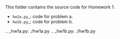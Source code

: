 This folder contains the source code for Homework 1.

- `hw1a.py`_: code for problem a.
- `hw1b.py`_: code for problem b.

.. _hw1a.py: ./hw1a.py
.. _hw1b.py: ./hw1b.py

